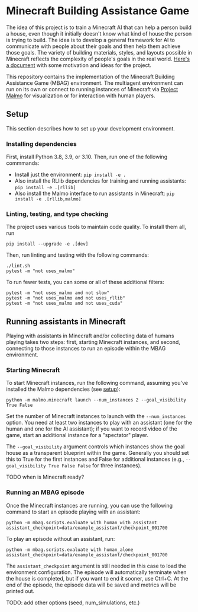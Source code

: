 # Minecraft Building Assistance Game

The idea of this project is to train a Minecraft AI that can help a person build a house, even though it initially doesn't know what kind of house the person is trying to build. The idea is to develop a general framework for AI to communicate with people about their goals and then help them achieve those goals. The variety of building materials, styles, and layouts possible in Minecraft reflects the complexity of people's goals in the real world. [Here's a document](https://docs.google.com/document/d/1OFFqyfHH55g8XXDsWV9ZyTasMjVPRFjqCEPsNhp6d9Y/edit?usp=sharing) with some motivation and ideas for the project.

This repository contains the implementation of the Minecraft Building Assistance Game (MBAG) environment. The multiagent environment can run on its own or connect to running instances of Minecraft via [Project Malmo](https://github.com/microsoft/malmo) for visualization or for interaction with human players.

## Setup

This section describes how to set up your development environment.

### Installing dependencies

First, install Python 3.8, 3.9, or 3.10. Then, run one of the following commmands:

  * Install just the environment: `pip install -e .`
  * Also install the RLlib dependencies for training and running assistants: `pip install -e .[rllib]`
  * Also install the Malmo interface to run assistants in Minecraft: `pip install -e .[rllib,malmo]`

### Linting, testing, and type checking

The project uses various tools to maintain code quality. To install them all, run

    pip install --upgrade -e .[dev]

Then, run linting and testing with the following commands:

    ./lint.sh
    pytest -m "not uses_malmo"

To run fewer tests, you can some or all of these additional filters:

    pytest -m "not uses_malmo and not slow"
    pytest -m "not uses_malmo and not uses_rllib"
    pytest -m "not uses_malmo and not uses_cuda"

## Running assistants in Minecraft

Playing with assistants in Minecraft and/or collecting data of humans playing takes two steps: first, starting Minecraft instances, and second, connecting to those instances to run an episode within the MBAG environment.

### Starting Minecraft

To start Minecraft instances, run the following command, assuming you've installed the Malmo dependencies (see [setup](#setup)):

    python -m malmo.minecraft launch --num_instances 2 --goal_visibility True False

Set the number of Minecraft instances to launch with the `--num_instances` option. You need at least two instances to play with an assistant (one for the human and one for the AI assistant); if you want to record video of the game, start an additional instance for a "spectator" player.

The `--goal_visibility` argument controls which instances show the goal house as a transparent blueprint within the game. Generally you should set this to True for the first instances and False for additional instances (e.g., `--goal_visibility True False False` for three instances).

TODO when is Minecraft ready?

### Running an MBAG episode

Once the Minecraft instances are running, you can use the following command to start an episode playing with an assistant:

    python -m mbag.scripts.evaluate with human_with_assistant assistant_checkpoint=data/example_assistant/checkpoint_001700

To play an episode without an assistant, run:

    python -m mbag.scripts.evaluate with human_alone assistant_checkpoint=data/example_assistant/checkpoint_001700

The `assistant_checkpoint` argument is still needed in this case to load the environment configuration. The episode will automatically terminate when the house is completed, but if you want to end it sooner, use Ctrl+C. At the end of the episode, the episode data will be saved and metrics will be printed out.

TODO: add other options (seed, num_simulations, etc.)
